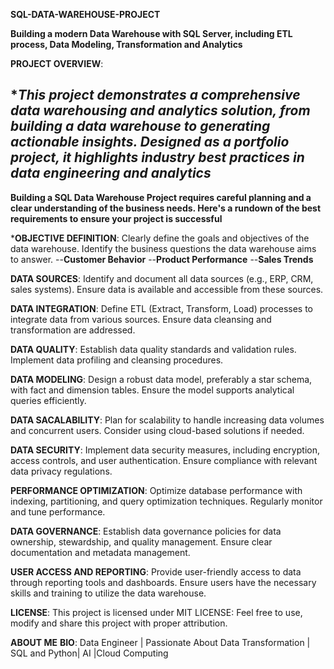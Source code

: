 **SQL-DATA-WAREHOUSE-PROJECT**

**Building a modern Data Warehouse with SQL Server, including ETL process, Data Modeling, Transformation and Analytics**

**PROJECT OVERVIEW**:

**This project demonstrates a comprehensive data warehousing and analytics solution, from building a data warehouse to generating actionable insights. Designed as a portfolio project, it highlights industry best practices in data engineering and analytics*
-----

**Building a SQL Data Warehouse Project requires careful planning and a clear understanding of the business needs. Here's a rundown of the best requirements to ensure your project is successful**



***OBJECTIVE DEFINITION**:
Clearly define the goals and objectives of the data warehouse.
Identify the business questions the data warehouse aims to answer.
--**Customer Behavior**
--**Product Performance**
--**Sales Trends**


**DATA SOURCES**:
Identify and document all data sources (e.g., ERP, CRM, sales systems).
Ensure data is available and accessible from these sources.

**DATA INTEGRATION**:
Define ETL (Extract, Transform, Load) processes to integrate data from various sources.
Ensure data cleansing and transformation are addressed.

**DATA QUALITY**:
Establish data quality standards and validation rules.
Implement data profiling and cleansing procedures.

**DATA MODELING**:
Design a robust data model, preferably a star schema, with fact and dimension tables.
Ensure the model supports analytical queries efficiently.

**DATA SACALABILITY**:
Plan for scalability to handle increasing data volumes and concurrent users.
Consider using cloud-based solutions if needed.

**DATA SECURITY**:
Implement data security measures, including encryption, access controls, and user authentication.
Ensure compliance with relevant data privacy regulations.

**PERFORMANCE OPTIMIZATION**:
Optimize database performance with indexing, partitioning, and query optimization techniques.
Regularly monitor and tune performance.

**DATA GOVERNANCE**:
Establish data governance policies for data ownership, stewardship, and quality management.
Ensure clear documentation and metadata management.

**USER ACCESS AND REPORTING**:
Provide user-friendly access to data through reporting tools and dashboards.
Ensure users have the necessary skills and training to utilize the data warehouse.

**LICENSE**:
This project is licensed under MIT LICENSE: Feel free to use, modify and share this project with proper attribution.

**ABOUT ME**
**BIO**: Data Engineer | Passionate About Data Transformation | SQL and Python| AI |Cloud Computing
